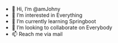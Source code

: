 - 👋 Hi, I’m @amJohny
- 👀 I’m interested in Everything
- 🌱 I’m currently learning Springboot
- 💞️ I’m looking to collaborate on Everybody
- 📫 Reach me via mail

<!---
amJohny/amJohny is a ✨ special ✨ repository because its `README.md` (this file) appears on your GitHub profile.
You can click the Preview link to take a look at your changes.
--->
